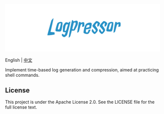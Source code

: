 ![Logpressor](Logpressor.png)

English | [中文](README_zh.md)

Implement time-based log generation and compression, aimed at practicing shell commands.

## License

This project is under the Apache License 2.0. See the LICENSE file for the full license text.